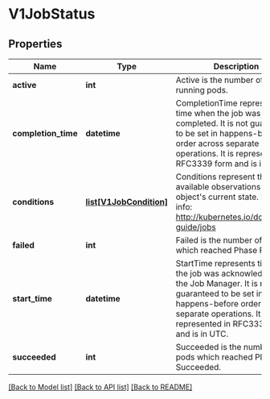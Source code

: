 # V1JobStatus

## Properties
Name | Type | Description | Notes
------------ | ------------- | ------------- | -------------
**active** | **int** | Active is the number of actively running pods. | [optional] 
**completion_time** | **datetime** | CompletionTime represents time when the job was completed. It is not guaranteed to be set in happens-before order across separate operations. It is represented in RFC3339 form and is in UTC. | [optional] 
**conditions** | [**list[V1JobCondition]**](V1JobCondition.md) | Conditions represent the latest available observations of an object&#39;s current state. More info: http://kubernetes.io/docs/user-guide/jobs | [optional] 
**failed** | **int** | Failed is the number of pods which reached Phase Failed. | [optional] 
**start_time** | **datetime** | StartTime represents time when the job was acknowledged by the Job Manager. It is not guaranteed to be set in happens-before order across separate operations. It is represented in RFC3339 form and is in UTC. | [optional] 
**succeeded** | **int** | Succeeded is the number of pods which reached Phase Succeeded. | [optional] 

[[Back to Model list]](../README.md#documentation-for-models) [[Back to API list]](../README.md#documentation-for-api-endpoints) [[Back to README]](../README.md)


